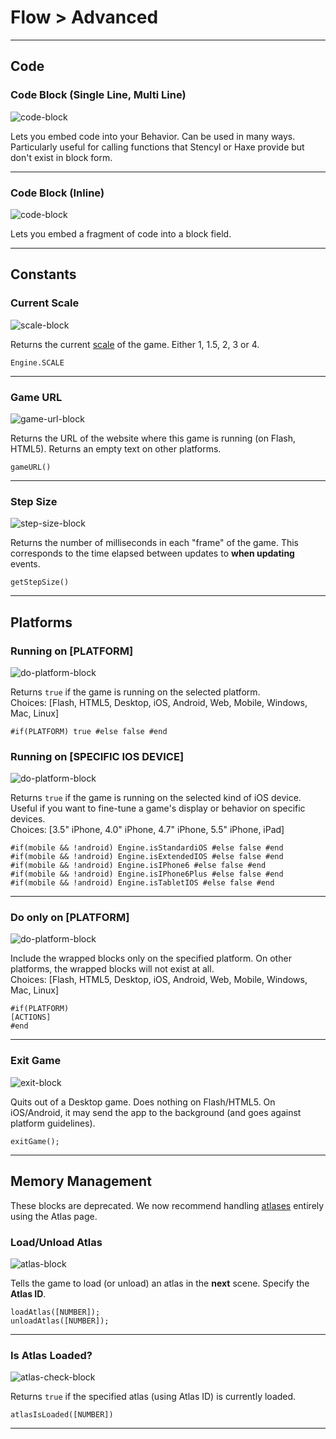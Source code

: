# Flow > Advanced

***

## Code

### Code Block (Single Line, Multi Line)

![code-block](http://static.stencyl.com/pedia2/blocks/flow/flow_advanced/CodeThumb.png)

Lets you embed code into your Behavior. Can be used in many ways. Particularly useful for calling functions that Stencyl or Haxe provide but don't exist in block form.

***

### Code Block (Inline)

![code-block](http://static.stencyl.com/pedia2/blocks/flow/flow_advanced/CodeInline.png)

Lets you embed a fragment of code into a block field.

***

## Constants

### Current Scale

![scale-block](http://static.stencyl.com/pedia2/blocks/flow/flow_advanced/CurrentScale.png)

Returns the current [scale](http://www.stencyl.com/help/view/mobile-app-scaling/) of the game. Either 1, 1.5, 2, 3 or 4.

```
Engine.SCALE
```

***

### Game URL

![game-url-block](http://static.stencyl.com/pedia2/blocks/flow/flow_advanced/GameURL.png)

Returns the URL of the website where this game is running (on Flash, HTML5). Returns an empty text on other platforms.

```
gameURL()
```

***

### Step Size

![step-size-block](http://static.stencyl.com/pedia2/blocks/flow/flow_advanced/StepSize.png)

Returns the number of milliseconds in each "frame" of the game. This corresponds to the time elapsed between updates to **when updating** events.

```
getStepSize()
```

***

## Platforms

### Running on [PLATFORM]

![do-platform-block](http://static.stencyl.com/pedia2/blocks/flow/flow_advanced/RunningPlatform.png)

Returns `true` if the game is running on the selected platform.<br/>
Choices: [Flash, HTML5, Desktop, iOS, Android, Web, Mobile, Windows, Mac, Linux]

```
#if(PLATFORM) true #else false #end
```

### Running on [SPECIFIC IOS DEVICE]

![do-platform-block](http://static.stencyl.com/pedia2/blocks/flow/flow_advanced/RunningDevice.png)

Returns `true` if the game is running on the selected kind of iOS device. Useful if you want to fine-tune a game's display or behavior on specific devices.<br/>
Choices: [3.5" iPhone, 4.0" iPhone, 4.7" iPhone, 5.5" iPhone, iPad]

```
#if(mobile && !android) Engine.isStandardiOS #else false #end
#if(mobile && !android) Engine.isExtendedIOS #else false #end
#if(mobile && !android) Engine.isIPhone6 #else false #end
#if(mobile && !android) Engine.isIPhone6Plus #else false #end
#if(mobile && !android) Engine.isTabletIOS #else false #end
```

***

### Do only on [PLATFORM]

![do-platform-block](http://static.stencyl.com/pedia2/blocks/flow/flow_advanced/DoPlatform.png)

Include the wrapped blocks only on the specified platform. On other platforms, the wrapped blocks will not exist at all.<br/>
Choices: [Flash, HTML5, Desktop, iOS, Android, Web, Mobile, Windows, Mac, Linux]

```
#if(PLATFORM)
[ACTIONS]
#end
```

***

### Exit Game

![exit-block](http://static.stencyl.com/pedia2/blocks/flow/flow_advanced/Exit.png)

Quits out of a Desktop game. Does nothing on Flash/HTML5. On iOS/Android, it may send the app to the background (and goes against platform guidelines).

```
exitGame();
```

***

## Memory Management

These blocks are deprecated. We now recommend handling [atlases](http://www.stencyl.com/help/view/mobile-atlases/) entirely using the Atlas page.

### Load/Unload Atlas

![atlas-block](http://static.stencyl.com/pedia2/blocks/flow/flow_advanced/Atlas.png)

Tells the game to load (or unload) an atlas in the **next** scene. Specify the **Atlas ID**.

```
loadAtlas([NUMBER]);
unloadAtlas([NUMBER]);
```

***

### Is Atlas Loaded?

![atlas-check-block](http://static.stencyl.com/pedia2/blocks/flow/flow_advanced/AtlasLoaded.png)

Returns `true` if the specified atlas (using Atlas ID) is currently loaded.

```
atlasIsLoaded([NUMBER])
```

***

